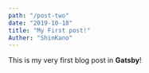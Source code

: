```yaml
---
path: "/post-two"
date: "2019-10-18"
title: "My First post!"
Auther: "ShinKano"
---
```


This is my very first blog post in **Gatsby**!